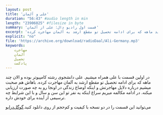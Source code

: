 ```yaml
---
layout: post
title: 'علی و آلمان'
duration: "56:43" #audio length in min
length: "23906025" #filesize in byte
summary: 'قسمت اول رادیو دال: علی از آلمان'
excerpt: 'در اولین قسمت با علی همراه میشیم. علی دانشجوی رشته کامپیوتر بوده و الان چند ماهه که برای ادامه تحصیل تو مقطع ارشد به آلمان مهاجرت کرده.'
explicit: "no"
file: 'https://archive.org/download/radioDaal/Ali-Germany.mp3'
keywords:
    مهاجرت
    آلمان
    تحصیل
    پادکست
---
```


در اولین قسمت با علی همراه میشیم. علی دانشجوی رشته کامپیوتر بوده و الان چند ماهه که برای ادامه تحصیل تو مقطع ارشد به آلمان مهاجرت کرده. باهاش هم صحبت میشیم درباره دلایل مهاجرتش و اینکه اوضاع زندگی در اونجا رو به چه صورت ارزیابی میکنه. در ادامه مکالمه میریم سراغ اینکه یه نفر تو این سن و سال و با این شرایط چه ترسیمی از آینده برای خودش داره.

می‌توانید این قسمت را در دو نسخه با کیفیت و کم‌حجم از روی  دانلود کنید.[گوگل‌درایو](http://bit.ly/daal-01)